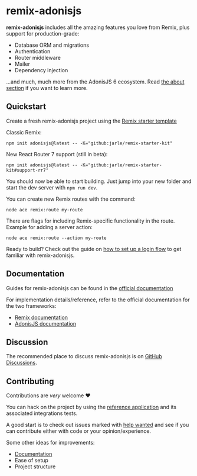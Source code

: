 # remix-adonisjs

**remix-adonisjs** includes all the amazing features you love from Remix, plus support for production-grade:

- Database ORM and migrations
- Authentication
- Router middleware
- Mailer
- Dependency injection

...and much, much more from the AdonisJS 6 ecosystem. Read [the about section](https://matstack.dev/remix-adonisjs/about) if you want to learn more.

## Quickstart

Create a fresh remix-adonisjs project using the [Remix starter template](https://github.com/jarle/remix-starter-kit)

Classic Remix:
```
npm init adonisjs@latest -- -K="github:jarle/remix-starter-kit"
```

New React Router 7 support (still in beta):
```
npm init adonisjs@latest -- -K="github:jarle/remix-starter-kit#support-rr7"
```

You should now be able to start building.
Just jump into your new folder and start the dev server with `npm run dev`.

You can create new Remix routes with the command:

```
node ace remix:route my-route
```

There are flags for including Remix-specific functionality in the route.
Example for adding a server action:

```
node ace remix:route --action my-route
```

Ready to build?
Check out the guide on [how to set up a login flow](https://matstack.dev/remix-adonisjs/hands-on/building-a-login-flow) to get familiar with remix-adonisjs.

## Documentation

Guides for remix-adonisjs can be found in the [official documentation](https://matstack.dev/remix-adonisjs/)

For implementation details/reference, refer to the official documentation for the two frameworks:

- [Remix documentation](https://remix.run/docs/)
- [AdonisJS documentation](https://docs.adonisjs.com/)

## Discussion

The recommended place to discuss remix-adonisjs is on [GitHub Discussions](https://github.com/jarle/remix-adonisjs/discussions).

## Contributing

Contributions are _very_ welcome ❤️

You can hack on the project by using the [reference application](./packages/reference-app/README.md) and its associated integrations tests.

A good start is to check out issues marked with [help wanted](https://github.com/jarle/remix-adonisjs/labels/help%20wanted) and see if you can contribute either with code or your opinion/experience.

Some other ideas for improvements:

- [Documentation](https://github.com/jarle/remix-adonisjs-docs)
- Ease of setup
- Project structure
